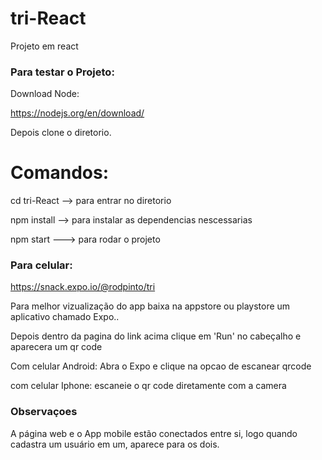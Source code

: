 # tri-React
Projeto em react

 ### Para testar o Projeto:
 
 Download Node:
 
 https://nodejs.org/en/download/
 
 Depois clone o diretorio.
 
 # Comandos:
 
 cd tri-React  --> para entrar no diretorio
 
 npm install  --> para instalar as dependencias nescessarias
 
 npm start ---> para rodar o projeto
 
 
 ### Para celular:
 
 
https://snack.expo.io/@rodpinto/tri
 
 Para melhor vizualização do app baixa na appstore ou playstore um aplicativo chamado Expo..

Depois dentro da pagina do link acima clique em 'Run' no cabeçalho e aparecera um qr code

Com celular Android: Abra o Expo e clique na opcao de escanear qrcode

com celular Iphone: escaneie o qr code diretamente com a camera
 
 
 
 ### Observaçoes
 
 A página web e o App mobile estão conectados entre si, logo quando cadastra um usuário em um, aparece para os dois.
